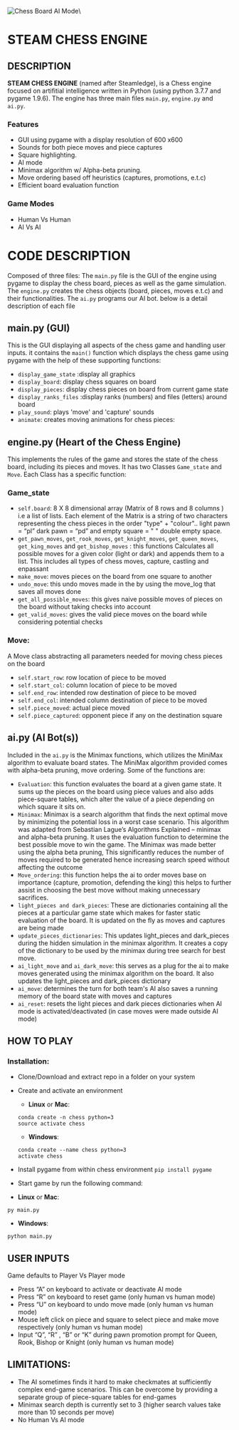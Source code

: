 ![Chess Board AI Mode](/misc/game.gif)\

# STEAM CHESS ENGINE

## DESCRIPTION

**STEAM CHESS ENGINE** (named after Steamledge), is a Chess engine focused on artifitial intelligence written in Python (using python 3.7.7 and pygame 1.9.6).  The engine has three main files `main.py`, `engine.py` and `ai.py`.

### Features

*	GUI using pygame with a display resolution of 600 x600
*	Sounds for both piece moves and piece captures
*	Square highlighting.
*	AI mode
*	Minimax algorithm w/ Alpha-beta pruning.
*	Move ordering based off heuristics (captures, promotions, e.t.c)
*	Efficient board evaluation function

### Game Modes

*	Human Vs Human
*	AI Vs AI

# CODE DESCRIPTION

Composed of three files: 
The `main.py` file is the GUI of the engine using pygame to display the chess board, pieces as well as the game simulation. 
The `engine.py` creates the chess objects (board, pieces, moves e.t.c) and their functionalities.
The `ai.py` programs our AI bot. below is a detail description of each file

## main.py (GUI)

This is the GUI displaying all aspects of the chess game and handling user inputs. it contains the `main()` function which displays the chess game using pygame with the help of these supporting functions:
*	`display_game_state` :display all graphics
*	`display_board`: display chess squares on board
*	`display_pieces`:  display chess pieces on board from current game state
*	`display_ranks_files` :display ranks (numbers) and files (letters) around board
*	`play_sound`: plays 'move' and 'capture' sounds
*	`animate`: creates moving animations for chess pieces:

## engine.py (Heart of the Chess Engine)

This implements the rules of the game and stores the state of the chess board, including its pieces and moves. It has two Classes `Game_state` and `Move`. Each Class has a specific function:

### Game_state

* `self.board`: 8 X 8 dimensional array (Matrix of 8 rows and 8 columns ) i.e a list of lists. Each element of the Matrix  is a string of two characters representing the chess pieces in the order "type" + "colour".. light pawn = “pl” dark pawn = “pd” and empty square = "  " double empty space.
*	`get_pawn_moves`, `get_rook_moves`, `get_knight_moves`, `get_queen_moves`, `get_king_moves` and `get_bishop_moves` : this functions Calculates all possible moves for a given color (light or dark) and appends them to a list. This includes all types of chess moves, capture, castling and enpassant
*	`make_move`: moves pieces on the board from one square to another
*	`undo_move`: this undo moves made in the by using the move_log that saves all moves done
*	`get_all_possible_moves`: this gives naive possible moves of pieces on the board without taking checks into account
*	`get_valid_moves`: gives the valid piece moves on the board while considering potential checks

### Move:

A Move class abstracting all parameters needed for moving chess pieces on the board
*	`self.start_row`: row location of piece to be moved
*	`self.start_col`: column location of piece to be moved
*	`self.end_row`: intended row destination of piece to be moved
*	`self.end_col`: intended column destination of piece to be moved
*	`self.piece_moved`: actual piece moved
*	`self.piece_captured`: opponent piece if any on the destination square

## ai.py (AI Bot(s))

Included in the `ai.py` is the Minimax functions, which utilizes the MiniMax algorithm to evaluate board states. The MiniMax algorithm provided comes with alpha-beta pruning, move ordering. Some of the functions are:

*	`Evaluation`: this function evaluates the board at a given game state. It sums up the pieces on the board using piece values and also adds piece-square tables, which alter the value of a piece depending on which square it sits on.
*	`Minimax`: Minimax is a search algorithm that finds the next optimal move by minimizing the potential loss in a worst case scenario. This algorithm was adapted from Sebastian Lague’s Algorithms Explained – minimax and alpha-beta pruning. It uses the evaluation function to determine the best possible move to win the game. The Minimax was made better using the alpha beta pruning, This significantly reduces the number of moves required to be generated hence increasing search speed without affecting the outcome
*	`Move_ordering`: this function helps the ai to order moves base on importance (capture, promotion, defending the king) this helps to further assist in choosing the best move without making unnecessary sacrifices.
*	`light_pieces and dark_pieces`: These are dictionaries containing all the pieces at a particular game state which makes for faster static evaluation of the board. It is updated on the fly as moves and captures are being made
*	`update_pieces_dictionaries`: This updates light_pieces and dark_pieces during the hidden simulation in the minimax algorithm. It creates a copy of the dictionary to be used by the minimax during tree search for best move.
*	`ai_light_move` and `ai_dark_move`: this serves as a plug for the ai to make moves generated using the minimax algorithm on the board. It also updates the light_pieces and dark_pieces dictionary
*	`ai_move`: determines the turn for both team's AI also saves a running memory of the board state with moves and captures
*	`ai_reset`: resets the light pieces and dark pieces dictionaries when AI mode is activated/deactivated (in case moves were made outside AI mode)

## HOW TO PLAY

### Installation:

*	Clone/Download and extract repo in a folder on your system
*	Create and activate an environment

	- __Linux__ or __Mac__:
	```
	conda create -n chess python=3
	source activate chess
	```
	- __Windows__:
	```
	conda create --name chess python=3
	activate chess
	```
*	Install pygame from within chess environment
	`pip install pygame`
*	Start game by run the following command:
- __Linux__ or __Mac__:
```
py main.py
```
- __Windows__:
````
python main.py
````

## USER INPUTS

Game defaults to Player Vs Player mode
*	Press “A” on keyboard to activate or deactivate AI mode
*	Press “R” on keyboard to reset game (only human vs human mode)
*	Press “U” on keyboard to undo move made (only human vs human mode)
*	Mouse left click on piece and square to select piece and make move respectively (only human vs human mode)
*	Input “Q”, “R” , “B” or “K” during pawn promotion prompt for Queen, Rook, Bishop or Knight (only human vs human mode)

## LIMITATIONS:

*	The AI sometimes finds it hard to make checkmates at sufficiently complex end-game scenarios. This can be overcome by providing a separate group of piece-square tables for end-games
*	Minimax search depth is currently set to 3 (higher search values take more than 10 seconds per move)
*	No Human Vs AI mode

